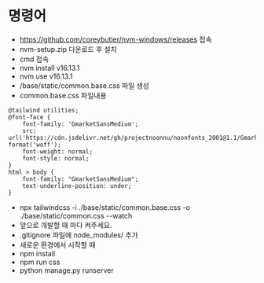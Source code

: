 # 명령어

- https://github.com/coreybutler/nvm-windows/releases 접속
- nvm-setup.zip 다운로드 후 설치
- cmd 접속
- nvm install v16.13.1
- nvm use v16.13.1
- /base/static/common.base.css 파일 생성
- common.base.css 파일내용

```
@tailwind utilities;
@font-face {
    font-family: 'GmarketSansMedium';
    src: url('https://cdn.jsdelivr.net/gh/projectnoonnu/noonfonts_2001@1.1/GmarketSansMedium.woff') format('woff');
    font-weight: normal;
    font-style: normal;
}
html > body {
    font-family: "GmarketSansMedium";
    text-underline-position: under;
}
```

- npx tailwindcss -i ./base/static/common.base.css -o ./base/static/common.css --watch
- 앞으로 개발할 때 마다 켜주세요.
- .gitignore 파일에 node_modules/ 추가
- 새로운 환경에서 시작할 때
- npm install
- npm run css
- python manage.py runserver